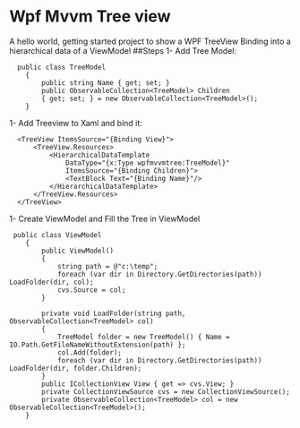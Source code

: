 # Wpf Mvvm Tree view
A hello world, getting started project to show a WPF TreeView Binding into a hierarchical data of a ViewModel
##Steps
1- Add Tree Model:
```
  public class TreeModel
    {
        public string Name { get; set; }
        public ObservableCollection<TreeModel> Children 
        { get; set; } = new ObservableCollection<TreeModel>();
    }
```
1- Add Treeview to Xaml and bind it:
```
  <TreeView ItemsSource="{Binding View}">
      <TreeView.Resources>
          <HierarchicalDataTemplate
              DataType="{x:Type wpfmvvmtree:TreeModel}" 
              ItemsSource="{Binding Children}">
              <TextBlock Text="{Binding Name}"/>
          </HierarchicalDataTemplate>
      </TreeView.Resources>
  </TreeView>
```
1- Create ViewModel and Fill the Tree in ViewModel
```
 public class ViewModel
    {
        public ViewModel()
        {
            string path = @"c:\temp";
            foreach (var dir in Directory.GetDirectories(path)) LoadFolder(dir, col);
            cvs.Source = col;
        }

        private void LoadFolder(string path, ObservableCollection<TreeModel> col)
        {
            TreeModel folder = new TreeModel() { Name = IO.Path.GetFileNameWithoutExtension(path) };
            col.Add(folder);
            foreach (var dir in Directory.GetDirectories(path)) LoadFolder(dir, folder.Children);
        }
        public ICollectionView View { get => cvs.View; }
        private CollectionViewSource cvs = new CollectionViewSource();
        private ObservableCollection<TreeModel> col = new ObservableCollection<TreeModel>();
    }
```

